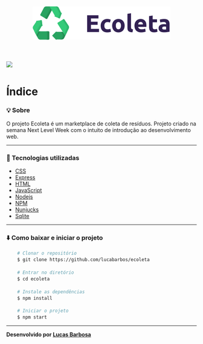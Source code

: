<h1 align="center">
    <img src="public/assets/logo.svg">
</h1>

<h1> 
    <img src="https://ik.imagekit.io/lukebarbos/Peek_2020-06-10_07-07_emFV9bjtG.gif">
</h1>    
    
# Índice
 

### :bulb: Sobre
O projeto Ecoleta é um marketplace de coleta de resíduos. Projeto criado na semana Next Level Week com o intuito de introdução ao desenvolvimento web.

---

### :rocket: Tecnologias utilizadas

* [CSS](https://developer.mozilla.org/pt-BR/docs/Web/CSS)
* [Express](https://expressjs.com/pt-br/)
* [HTML](https://developer.mozilla.org/pt-BR/docs/Web/HTML)
* [JavaScript](https://www.javascript.com/)
* [Nodejs](https://nodejs.org/en/)
* [NPM](https://www.npmjs.com/)
* [Nunjucks](https://mozilla.github.io/nunjucks/)
* [Sqlite](https://www.sqlite.org/index.html)

---

### :arrow_down: Como baixar e iniciar o projeto



```bash
    # Clonar o repositório
    $ git clone https://github.com/lucabarbos/ecoleta

    # Entrar no diretório
    $ cd ecoleta

    # Instale as dependências
    $ npm install
    
    # Iniciar o projeto
    $ npm start
```   
   
---   
__Desenvolvido por [Lucas Barbosa](https://github.com/lucabarbos)__
